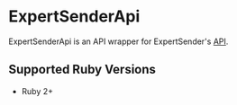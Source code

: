 # ExpertSenderApi

ExpertSenderApi is an API wrapper for ExpertSender's [API](https://sites.google.com/a/expertsender.com/api-documentation-russian).

## Supported Ruby Versions
* Ruby 2+
